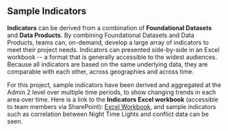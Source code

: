 ## Sample Indicators

**Indicators** can be derived from a combination of **Foundational Datasets** and **Data Products**. By combining Foundational Datasets and Data Products, teams can, on-demand, develop a large array of indicators to meet their project needs. Indicators can presented side-by-side in an Excel workbook -- a format that is generally accessible to the widest audiences. Because all indicators are based on the same underlying data, they are comparable with each other, across geographies and across time.

For this project, sample indicators have been derived and aggregated at the Admin 2 level over multiple time periods, to show changing trends in each area over time. Here is a link to the **Indicators Excel workbook** (accessible to team members via SharePoint): [Excel Workbook](https://worldbankgroup.sharepoint.com.mcas.ms/:x:/r/teams/DevelopmentDataPartnershipCommunity-WBGroup/_layouts/15/Doc.aspx?sourcedoc=%7BFE218C50-B0B1-45CC-8215-DD7224679500%7D&file=Data%20Products%20Summary.xlsx&action=default&mobileredirect=true), and sample indicators such as correlation between Night Time Lights and conflict data can be seen.




